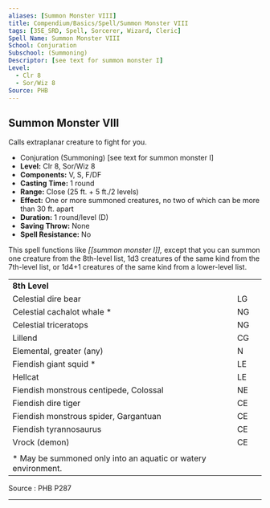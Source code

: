 ```yaml
---
aliases: [Summon Monster VIII]
title: Compendium/Basics/Spell/Summon Monster VIII
tags: [35E_SRD, Spell, Sorcerer, Wizard, Cleric]
Spell Name: Summon Monster VIII
School: Conjuration
Subschool: (Summoning)
Descriptor: [see text for summon monster I]
Level:
  - Clr 8
  - Sor/Wiz 8
Source: PHB
---
```



## Summon Monster VIII

Calls extraplanar creature to fight for you.

*   Conjuration (Summoning) [see text for summon monster I]
*   **Level:** Clr 8, Sor/Wiz 8
*   **Components:** V, S, F/DF
*   **Casting Time:** 1 round
*   **Range:** Close (25 ft. + 5 ft./2 levels)
*   **Effect:** One or more summoned creatures, no two of which can be more than 30 ft. apart
*   **Duration:** 1 round/level (D)
*   **Saving Throw:** None
*   **Spell Resistance:** No

This spell functions like <i>[[summon monster I]],</i> except that you can summon one creature from the 8th-level list, 1d3 creatures of the same kind from the 7th-level list, or 1d4+1 creatures of the same kind from a lower-level list.

<table> <tr decoration="underline"> <td colspan="2"> <b>8th Level</b> </td> <td>   </td> </tr> <tr> <td colspan="2"> Celestial dire bear </td> <td> LG </td> </tr> <tr> <td colspan="2"> Celestial cachalot whale *</td> <td> NG </td> </tr> <tr> <td colspan="2"> Celestial triceratops </td> <td> NG </td> </tr> <tr> <td colspan="2"> Lillend </td> <td> CG </td> </tr> <tr> <td colspan="2"> Elemental, greater (any) </td> <td> N </td> </tr> <tr> <td colspan="2"> Fiendish giant squid *</td> <td> LE </td> </tr> <tr> <td colspan="2"> Hellcat </td> <td> LE </td> </tr> <tr> <td colspan="2"> Fiendish monstrous centipede, Colossal </td> <td> NE </td> </tr> <tr> <td colspan="2"> Fiendish dire tiger </td> <td> CE </td> </tr> <tr> <td colspan="2"> Fiendish monstrous spider, Gargantuan </td> <td> CE </td> </tr> <tr> <td colspan="2"> Fiendish tyrannosaurus </td> <td> CE </td> </tr> <tr> <td colspan="2"> Vrock (demon) </td> <td> CE </td> </tr> <tr><td></td></tr><tr> <td colspan="3" height="6"> * May be summoned only into an aquatic or watery environment. </td> </tr> </table>

Source : PHB P287

---
